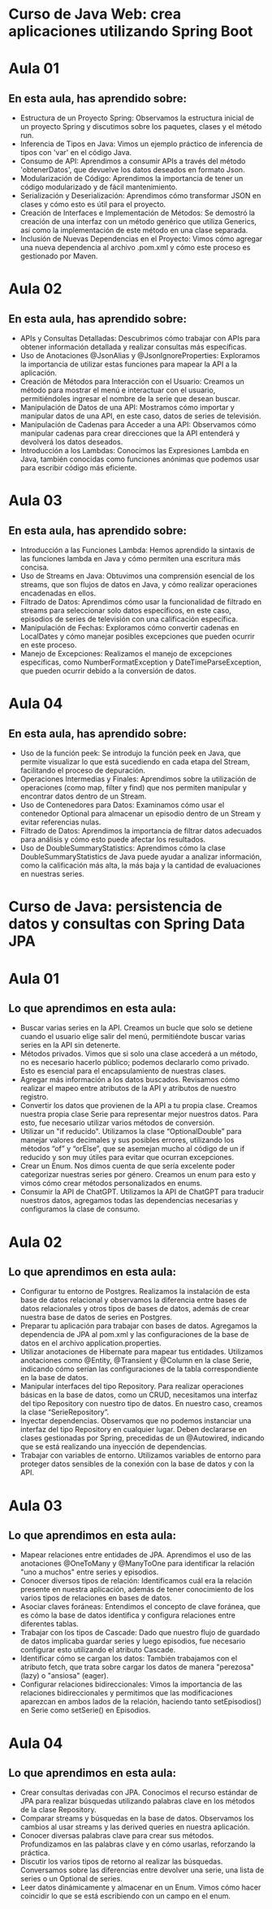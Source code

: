 # Curso de Java Web: crea aplicaciones utilizando Spring Boot

# Aula 01

## En esta aula, has aprendido sobre:

- Estructura de un Proyecto Spring: Observamos la estructura inicial de un proyecto Spring y discutimos sobre los paquetes, clases y el método run.
- Inferencia de Tipos en Java: Vimos un ejemplo práctico de inferencia de tipos con 'var' en el código Java.
- Consumo de API: Aprendimos a consumir APIs a través del método 'obtenerDatos', que devuelve los datos deseados en formato Json.
- Modularización de Código: Aprendimos la importancia de tener un código modularizado y de fácil mantenimiento.
- Serialización y Deserialización: Aprendimos cómo transformar JSON en clases y cómo esto es útil para el proyecto.
- Creación de Interfaces e Implementación de Métodos: Se demostró la creación de una interfaz con un método genérico que utiliza Generics, así como la implementación de este método en una clase separada.
- Inclusión de Nuevas Dependencias en el Proyecto: Vimos cómo agregar una nueva dependencia al archivo .pom.xml y cómo este proceso es gestionado por Maven.

# Aula 02

## En esta aula, has aprendido sobre:

- APIs y Consultas Detalladas: Descubrimos cómo trabajar con APIs para obtener información detallada y realizar consultas más específicas.
- Uso de Anotaciones @JsonAlias y @JsonIgnoreProperties: Exploramos la importancia de utilizar estas funciones para mapear la API a la aplicación.
- Creación de Métodos para Interacción con el Usuario: Creamos un método para mostrar el menú e interactuar con el usuario, permitiéndoles ingresar el nombre de la serie que desean buscar.
- Manipulación de Datos de una API: Mostramos cómo importar y manipular datos de una API, en este caso, datos de series de televisión.
- Manipulación de Cadenas para Acceder a una API: Observamos cómo manipular cadenas para crear direcciones que la API entenderá y devolverá los datos deseados.
- Introducción a los Lambdas: Conocimos las Expresiones Lambda en Java, también conocidas como funciones anónimas que podemos usar para escribir código más eficiente.

# Aula 03

## En esta aula, has aprendido sobre:

- Introducción a las Funciones Lambda: Hemos aprendido la sintaxis de las funciones lambda en Java y cómo permiten una escritura más concisa.
- Uso de Streams en Java: Obtuvimos una comprensión esencial de los streams, que son flujos de datos en Java, y cómo realizar operaciones encadenadas en ellos.
- Filtrado de Datos: Aprendimos cómo usar la funcionalidad de filtrado en streams para seleccionar solo datos específicos, en este caso, episodios de series de televisión con una calificación específica.
- Manipulación de Fechas: Exploramos cómo convertir cadenas en LocalDates y cómo manejar posibles excepciones que pueden ocurrir en este proceso.
- Manejo de Excepciones: Realizamos el manejo de excepciones específicas, como NumberFormatException y DateTimeParseException, que pueden ocurrir debido a la conversión de datos.

# Aula 04

## En esta aula, has aprendido sobre:

- Uso de la función peek: Se introdujo la función peek en Java, que permite visualizar lo que está sucediendo en cada etapa del Stream, facilitando el proceso de depuración.
- Operaciones Intermedias y Finales: Aprendimos sobre la utilización de operaciones (como map, filter y find) que nos permiten manipular y encontrar datos dentro de un Stream.
- Uso de Contenedores para Datos: Examinamos cómo usar el contenedor Optional para almacenar un episodio dentro de un Stream y evitar referencias nulas.
- Filtrado de Datos: Aprendimos la importancia de filtrar datos adecuados para análisis y cómo esto puede afectar los resultados.
- Uso de DoubleSummaryStatistics: Aprendimos cómo la clase DoubleSummaryStatistics de Java puede ayudar a analizar información, como la calificación más alta, la más baja y la cantidad de evaluaciones en nuestras series.

# Curso de Java: persistencia de datos y consultas con Spring Data JPA

# Aula 01

## Lo que aprendimos en esta aula:

- Buscar varias series en la API. Creamos un bucle que solo se detiene cuando el usuario elige salir del menú, permitiéndote buscar varias series en la API sin detenerte.
- Métodos privados. Vimos que si solo una clase accederá a un método, no es necesario hacerlo público; podemos declararlo como privado. Esto es esencial para el encapsulamiento de nuestras clases.
- Agregar más información a los datos buscados. Revisamos cómo realizar el mapeo entre atributos de la API y atributos de nuestro registro.
- Convertir los datos que provienen de la API a tu propia clase. Creamos nuestra propia clase Serie para representar mejor nuestros datos. Para esto, fue necesario utilizar varios métodos de conversión.
- Utilizar un "if reducido". Utilizamos la clase “OptionalDouble” para manejar valores decimales y sus posibles errores, utilizando los métodos “of” y “orElse”, que se asemejan mucho al código de un if reducido y son muy útiles para evitar que ocurran excepciones.
- Crear un Enum. Nos dimos cuenta de que sería excelente poder categorizar nuestras series por género. Creamos un enum para esto y vimos cómo crear métodos personalizados en enums.
- Consumir la API de ChatGPT. Utilizamos la API de ChatGPT para traducir nuestros datos, agregamos todas las dependencias necesarias y configuramos la clase de consumo.

# Aula 02

## Lo que aprendimos en esta aula:

- Configurar tu entorno de Postgres. Realizamos la instalación de esta base de datos relacional y observamos la diferencia entre bases de datos relacionales y otros tipos de bases de datos, además de crear nuestra base de datos de series en Postgres.
- Preparar tu aplicación para trabajar con bases de datos. Agregamos la dependencia de JPA al pom.xml y las configuraciones de la base de datos en el archivo application.properties.
- Utilizar anotaciones de Hibernate para mapear tus entidades. Utilizamos anotaciones como @Entity, @Transient y @Column en la clase Serie, indicando cómo serían las configuraciones de la tabla correspondiente en la base de datos.
- Manipular interfaces del tipo Repository. Para realizar operaciones básicas en la base de datos, como un CRUD, necesitamos una interfaz del tipo Repository con nuestro tipo de datos. En nuestro caso, creamos la clase “SerieRepository”.
- Inyectar dependencias. Observamos que no podemos instanciar una interfaz del tipo Repository en cualquier lugar. Deben declararse en clases gestionadas por Spring, precedidas de un @Autowired, indicando que se está realizando una inyección de dependencias.
- Trabajar con variables de entorno. Utilizamos variables de entorno para proteger datos sensibles de la conexión con la base de datos y con la API.

# Aula 03

## Lo que aprendimos en esta aula:

- Mapear relaciones entre entidades de JPA. Aprendimos el uso de las anotaciones @OneToMany y @ManyToOne para identificar la relación "uno a muchos" entre series y episodios.
- Conocer diversos tipos de relación: Identificamos cuál era la relación presente en nuestra aplicación, además de tener conocimiento de los varios tipos de relaciones en bases de datos.
- Asociar claves foráneas: Entendimos el concepto de clave foránea, que es cómo la base de datos identifica y configura relaciones entre diferentes tablas.
- Trabajar con los tipos de Cascade: Dado que nuestro flujo de guardado de datos implicaba guardar series y luego episodios, fue necesario configurar esto utilizando el atributo Cascade.
- Identificar cómo se cargan los datos: También trabajamos con el atributo fetch, que trata sobre cargar los datos de manera "perezosa" (lazy) o "ansiosa" (eager).
- Configurar relaciones bidireccionales: Vimos la importancia de las relaciones bidireccionales y permitimos que las modificaciones aparezcan en ambos lados de la relación, haciendo tanto setEpisodios() en Serie como setSerie() en Episodios.

# Aula 04 

## Lo que aprendimos en esta aula:

- Crear consultas derivadas con JPA. Conocimos el recurso estándar de JPA para realizar búsquedas utilizando palabras clave en los métodos de la clase Repository.
- Comparar streams y búsquedas en la base de datos. Observamos los cambios al usar streams y las derived queries en nuestra aplicación.
- Conocer diversas palabras clave para crear sus métodos. Profundizamos en las palabras clave y en cómo usarlas, reforzando la práctica.
- Discutir los varios tipos de retorno al realizar las búsquedas. Conversamos sobre las diferencias entre devolver una serie, una lista de series o un Optional de series.
- Leer datos dinámicamente y almacenar en un Enum. Vimos cómo hacer coincidir lo que se está escribiendo con un campo en el enum.